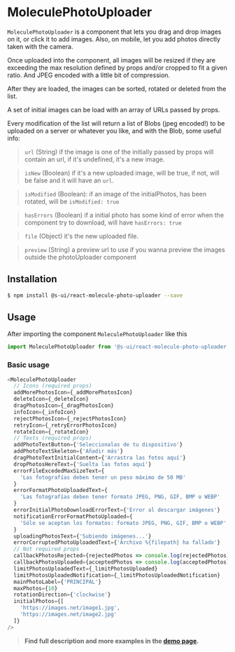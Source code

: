 # MoleculePhotoUploader

`MoleculePhotoUploader` is a component that lets you drag and drop images on it, or click it to add images. Also, on mobile, let you add photos directly taken with the camera.

Once uploaded into the component, all images will be resized if they are exceeding the max resolution defined by props and/or cropped to fit a given ratio. And JPEG encoded with a little bit of compression.

After they are loaded, the images can be sorted, rotated or deleted from the list.

A set of initial images can be load with an array of URLs passed by props.

Every modification of the list will return a list of Blobs (jpeg encoded!) to be uploaded on a server or whatever you like, and with the Blob, some useful info:

> `url` (String) if the image is one of the initially passed by props will contain an url, if it's undefined, it's a new image.

> `isNew` (Boolean) if it's a new uploaded image, will be true, if not, will be false and it will have an `url`.

> `isModified` (Boolean): if an image of the initialPhotos, has been rotated, will be `isModified: true`

> `hasErrors` (Boolean) if a initial photo has some kind of error when the component try to download, will have `hasErrors: true`

> `file` (Object) it's the new uploaded file.

> `preview` (String) a preview url to use if you wanna preview the images outside the photoUploader component

## Installation

```sh
$ npm install @s-ui/react-molecule-photo-uploader --save
```

## Usage

After importing the component `MoleculePhotoUploader` like this

```js
import MoleculePhotoUploader from '@s-ui/react-molecule-photo-uploader'
```

### Basic usage

```js
<MoleculePhotoUploader
  // Icons (required props)
  addMorePhotosIcon={_addMorePhotosIcon}
  deleteIcon={_deleteIcon}
  dragPhotosIcon={_dragPhotosIcon}
  infoIcon={_infoIcon}
  rejectPhotosIcon={_rejectPhotosIcon}
  retryIcon={_retryErrorPhotosIcon}
  rotateIcon={_rotateIcon}
  // Texts (required props)
  addPhotoTextButton={'Seleccionalas de tu dispositivo'}
  addPhotoTextSkeleton={'Añadir más'}
  dragPhotoTextInitialContent={'Arrastra las fotos aquí'}
  dropPhotosHereText={'Suelta las fotos aquí'}
  errorFileExcededMaxSizeText={
    'Las fotografías deben tener un peso máximo de 50 MB'
  }
  errorFormatPhotoUploadedText={
    'Las fotografías deben tener formato JPEG, PNG, GIF, BMP o WEBP'
  }
  errorInitialPhotoDownloadErrorText={'Error al descargar imágenes'}
  notificationErrorFormatPhotoUploaded={
    'Sólo se aceptan los formatos: formato JPEG, PNG, GIF, BMP o WEBP'
  }
  uploadingPhotosText={'Subiendo imágenes...'}
  errorCorruptedPhotoUploadedText={'Archivo %{filepath} ha fallado'}
  // Not required props
  callbackPhotosRejected={rejectedPhotos => console.log(rejectedPhotos)}
  callbackPhotosUploaded={acceptedPhotos => console.log(acceptedPhotos)}
  limitPhotosUploadedText={_limitPhotosUploaded}
  limitPhotosUploadedNotification={_limitPhotosUploadedNotification}
  mainPhotoLabel={'PRINCIPAL'}
  maxPhotos={10}
  rotationDirection={'clockwise'}
  initialPhotos={[
    'https://images.net/image1.jpg',
    'https://images.net/image2.jpg'
  ]}
/>
```

> **Find full description and more examples in the [demo page](#).**
